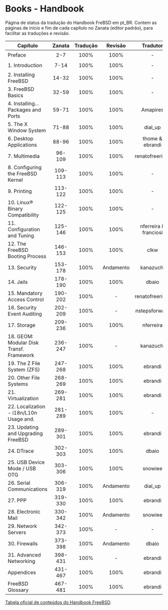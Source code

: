 
# Books - Handbook

Página de status da tradução do Handbook FreBSD em pt_BR.
Contem as páginas de início e fim de cada capítulo no Zanata (editor padrão),
para facilitar as traduções e revisão.

| Capítulo                                 | Zanata  | Tradução  | Revisão   | Tradutor  | Revisor   | Status    |
| ---------------------------------------- | :-----: | :-------: | :-------: | :-------: | :-------: | :-------: |
| Preface                                  | 2-7     | 100%      | 100%      | -         | ebrandi   | :heavy_check_mark: |
| 1. Introduction                          | 7-14    | 100%      | 100%      | -         | ebrandi   | :heavy_check_mark: |
| 2. Installing FreeBSD                    | 14-32   | 100%      | 100%      | -         | ebrandi   | :heavy_check_mark: |
| 3. FreeBSD Basics                        | 32-59   | 100%      | 100%      | -         | ebrandi   | :heavy_check_mark: |
| 4. Installing... Packages and Ports      | 59-71   | 100%      | 100%      | Amapires  | ebrandi   | :heavy_check_mark: |
| 5. The X Window System                   | 71-88   | 100%      | 100%      | dial_up   | ebrandi   | :heavy_check_mark: |
| 6. Desktop Applications                  | 88-96   | 100%      | 100%      | thome & ebrandi   | ebrandi | :heavy_check_mark: |
| 7. Multimedia                            | 96-109  | 100%      | 100%      | renatofreerider | kanazuchi | :heavy_check_mark: |
| 8. Configuring the FreeBSD Kernel        | 109-113 | 100%      | 100%      | -         | ebrandi   | :heavy_check_mark: |
| 9. Printing                              | 113-122 | 100%      | 100%      | -         | ebrandi   | :heavy_check_mark: |
| 10. Linux® Binary Compatibility          | 122-125 | 100%      | 100%      | -         | ebrandi   | :heavy_check_mark: |
| 11. Configuration and Tuning             | 125-146 | 100%      | 100%      | nferreira & franciosi | ebrandi | :heavy_check_mark: |
| 12. The FreeBSD Booting Process          | 146-153 | 100%      | 100%      | clkw      | ebrandi   | :heavy_check_mark: |
| 13. Security                             | 153-178 | 100%      | Andamento | kanazuchi | ebrandi         | :black_nib: |
| 14. Jails                                | 178-190 | 100%      | 100%      | dbaio     | kanazuchi | :heavy_check_mark: |
| 15. Mandatory Access Control             | 190-202 | 100%      | -         | renatofreerider | -         | :black_nib: |
| 16. Security Event Auditing              | 202-209 | 100%      | -         | nstepsforward | -         | :black_nib: |
| 17. Storage                              | 209-236 | 100%      | 100%      | nferreira | kanazuchi | :heavy_check_mark: |
| 18. GEOM: Modular Disk Transf. Framework | 236-247 | 100%      | -         | kanazuchi | -         | :black_nib: |
| 19. The Z File System (ZFS)              | 247-268 | 100%      | 100%      | ebrandi   | ebrandi   | :heavy_check_mark: |
| 20. Other File Systems                   | 268-269 | 100%      | 100%      | ebrandi   | ebrandi   | :heavy_check_mark: |
| 21. Virtualization                       | 269-281 | 100%      | 100%      | ebrandi   | ebrandi   | :heavy_check_mark: |
| 22. Localization - i18n/L10n Usage and.  | 281-289 | 100%      | 100%      | -         | ebrandi   | :heavy_check_mark: |
| 23. Updating and Upgrading FreeBSD       | 289-301 | 100%      | 100%      | ebrandi   | ebrandi   | :heavy_check_mark: |
| 24. DTrace                               | 302-303 | 100%      | 100%      | dbaio     | ebrandi   | :heavy_check_mark: |
| 25. USB Device Mode / USB OTG            | 303-306 | 100%      | 100%      | snowiee   | ebrandi   | :heavy_check_mark: |
| 26. Serial Communications                | 306-319 | 100%      | Andamento | dial_up   | franciosi | :black_nib: |
| 27. PPP                                  | 319-330 | 100%      | 100%      | ebrandi   | ebrandi   | :heavy_check_mark: |
| 28. Electronic Mail                      | 330-342 | 100%      | Andamento | snowiee   | dbaio     | :black_nib: |
| 29. Network Servers                      | 342-373 | 100%      | -         | -         | -         | :black_nib: |
| 30. Firewalls                            | 373-398 | 100%      | Andamento | dbaio     | kanazuchi | :black_nib: |
| 31. Advanced Networking                  | 398-431 | 100%      | -         | ebrandi   | ebrandi   | :heavy_check_mark: |
| Appendices                               | 431-467 | 100%      | 100%      | ebrandi   | ebrandi   | :heavy_check_mark: |
| FreeBSD Glossary                         | 467-481 | 100%      | 100%      | ebrandi   | ebrandi   | :heavy_check_mark: |

[Tabela oficial de conteúdos do Handbook FreeBSD](https://www.freebsd.org/doc/handbook/).

